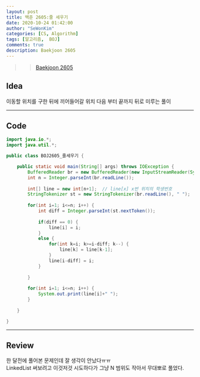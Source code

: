 ```yaml
---
layout: post
title: 백준 2605:줄 세우기
date: 2020-10-24 01:42:00
author: "SeWonKim"
categories: [CS, Algorithm]
tags: [알고리즘,  BOJ]
comments: true
description: Baekjoon 2605
---
```


> > [Baekjoon 2605](https://www.acmicpc.net/problem/2605)

## Idea

이동할 위치를 구한 뒤에 끼어들어갈 위치 다음 부터 끝까지 뒤로 미루는 풀이

---

## Code

```java
import java.io.*;
import java.util.*;

public class BOJ2605_줄세우기 {

	public static void main(String[] args) throws IOException {
		BufferedReader br = new BufferedReader(new InputStreamReader(System.in));
		int n = Integer.parseInt(br.readLine());
		
		int[] line = new int[n+1];	// line[x] x번 위치의 학생번호
		StringTokenizer st = new StringTokenizer(br.readLine(), " ");
		
		for(int i=1; i<=n; i++) {
			int diff = Integer.parseInt(st.nextToken());
			
			if(diff == 0) {
				line[i] = i;
			}
			else {
				for(int k=i; k>=i-diff; k--) {
					line[k] = line[k-1];
				}
				line[i-diff] = i;
			}
			
		}
		
		for(int i=1; i<=n; i++) {
			System.out.print(line[i]+" ");
		}
		
	}

}

```

---

## Review

한 달전에 풀어본 문제인데 잘 생각이 안났다ㅠㅠ     
LinkedList 써보려고 이것저것 시도하다가 그냥 N 범위도 작아서 무대뽀로 풀었다.
